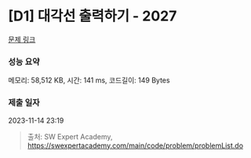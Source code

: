 # [D1] 대각선 출력하기 - 2027 

[문제 링크](https://swexpertacademy.com/main/code/problem/problemDetail.do?contestProbId=AV5QFuZ6As0DFAUq) 

### 성능 요약

메모리: 58,512 KB, 시간: 141 ms, 코드길이: 149 Bytes

### 제출 일자

2023-11-14 23:19



> 출처: SW Expert Academy, https://swexpertacademy.com/main/code/problem/problemList.do
